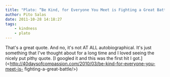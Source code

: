 ```yaml
---
title: "Plato: “Be Kind, for Everyone You Meet is Fighting a Great Battle.”"
author: Pito Salas
date: 2011-10-28 14:18:27
tags:
    - kindness
    - plato
---
```



That's a great quote. And no, it's not AT ALL autobiographical. It's just
something that I've thought about for a long time and I loved seeing the
nicely put pithy quote. [I googled it and this was the first hit I
got.](<http://40daysofcompassion.com/2010/03/be-kind-for-everyone-you-meet-is-
fighting-a-great-battle/>)


